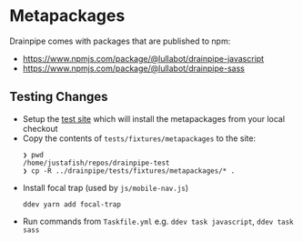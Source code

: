 # Metapackages

Drainpipe comes with packages that are published to npm:
- https://www.npmjs.com/package/@lullabot/drainpipe-javascript
- https://www.npmjs.com/package/@lullabot/drainpipe-sass

## Testing Changes

- Setup the [test site](./test-script.md) which will install the metapackages
  from your local checkout
- Copy the contents of `tests/fixtures/metapackages` to the site:
  ```
  ❯ pwd
  /home/justafish/repos/drainpipe-test
  ❯ cp -R ../drainpipe/tests/fixtures/metapackages/* .
  ```
- Install focal trap (used by `js/mobile-nav.js`)
  ```
  ddev yarn add focal-trap
  ```
- Run commands from `Taskfile.yml` e.g. `ddev task javascript`, `ddev task sass`
